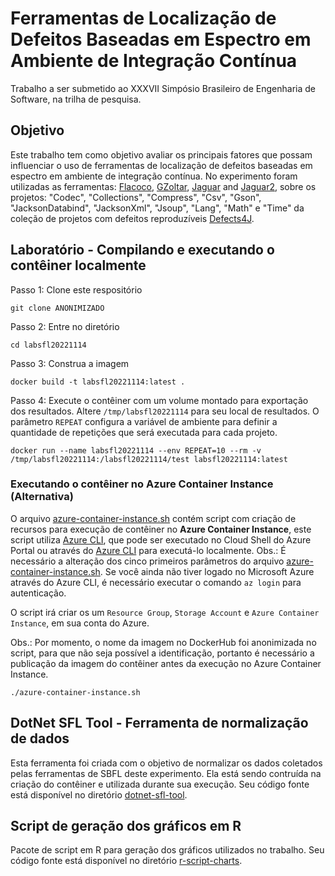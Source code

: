# Ferramentas de Localização de Defeitos Baseadas em Espectro em Ambiente de Integração Contínua
Trabalho a ser submetido ao XXXVII Simpósio Brasileiro de Engenharia de Software, na trilha de pesquisa.

## Objetivo
Este trabalho tem como objetivo avaliar os principais fatores que possam influenciar o uso de ferramentas de localização de defeitos baseadas em espectro em ambiente de integração contínua. No experimento foram utilizadas as ferramentas: [Flacoco](https://github.com/SpoonLabs/flacoco), [GZoltar](https://github.com/GZoltar/gzoltar), [Jaguar](https://github.com/saeg/jaguar) and [Jaguar2](https://github.com/saeg/jaguar2), sobre os projetos: "Codec", "Collections", "Compress", "Csv", "Gson", "JacksonDatabind", "JacksonXml", "Jsoup", "Lang", "Math" e "Time" da coleção de projetos com defeitos reproduzíveis [Defects4J](https://github.com/rjust/defects4j).

## Laboratório - Compilando e executando o contêiner localmente
Passo 1: Clone este respositório
```
git clone ANONIMIZADO
```

Passo 2: Entre no diretório
```
cd labsfl20221114
```

Passo 3: Construa a imagem
```
docker build -t labsfl20221114:latest . 
```

Passo 4: Execute o contêiner com um volume montado para exportação dos resultados. 
Altere `/tmp/labsfl20221114` para seu local de resultados.
O parâmetro `REPEAT` configura a variável de ambiente para definir a quantidade de repetições que será executada para cada projeto.
```
docker run --name labsfl20221114 --env REPEAT=10 --rm -v /tmp/labsfl20221114:/labsfl20221114/test labsfl20221114:latest
```

### Executando o contêiner no Azure Container Instance (Alternativa)
O arquivo [azure-container-instance.sh](labsfl20221114/azure-container-instance.sh) contém script com criação de recursos para execução de contêiner no **Azure Container Instance**, este script utiliza [Azure CLI](https://learn.microsoft.com/pt-br/cli/azure/), que pode ser executado no Cloud Shell do Azure Portal ou através do [Azure CLI](https://learn.microsoft.com/en-us/cli/azure/install-azure-cli) para executá-lo localmente. Obs.: É necessário a alteração dos cinco primeiros parâmetros do arquivo [azure-container-instance.sh](labsfl20221114/azure-container-instance.sh). Se você ainda não tiver logado no Microsoft Azure através do Azure CLI, é necessário executar o comando `az login` para autenticação.

O script irá criar os um `Resource Group`, `Storage Account` e `Azure Container Instance`, em sua conta do Azure.

Obs.: Por momento, o nome da imagem no DockerHub foi anonimizada no script, para que não seja possível a identificação, portanto é necessário a publicação da imagem do contêiner antes da execução no Azure Container Instance.
```
./azure-container-instance.sh
```

## DotNet SFL Tool - Ferramenta de normalização de dados
Esta ferramenta foi criada com o objetivo de normalizar os dados coletados pelas ferramentas de SBFL deste experimento. Ela está sendo contruída na criação do contêiner e utilizada durante sua execução. Seu código fonte está disponível no diretório [dotnet-sfl-tool](dotnet-sfl-tool).

## Script de geração dos gráficos em R
Pacote de script em R para geração dos gráficos utilizados no trabalho. Seu código fonte está disponível no diretório [r-script-charts](r-script-charts).